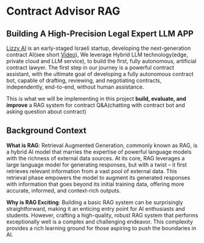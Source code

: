 # Contract Advisor RAG


## Building A High-Precision Legal Expert LLM APP

[Lizzy AI](http://lizzyai.com) is an early-staged Israeli startup, developing the next-generation contract AI(see short [Video](https://youtu.be/NFwmptDOsAc)), We leverage Hybrid LLM technology(edge, private cloud and LLM service), to build the first, fully autonomous, artificial contract lawyer. The first step in our journey is a powerful contract assistant, with the ultimate goal of developing a fully autonomous contract bot, capable of drafting, reviewing, and negotiating contracts, independently, end-to-end, without human assistance.

This is what we will be implementing in this project **build, evaluate, and improve** a RAG system for contract Q&A(chatting with contract bot and asking question about contract)

## Background Context

**What is RAG**: Retrieval Augmented Generation, commonly known as RAG, is a hybrid AI model that marries the expertise of powerful language models with the richness of external data sources. At its core, RAG leverages a large language model for generating responses, but with a twist – it first retrieves relevant information from a vast pool of external data. This retrieval phase empowers the model to augment its generated responses with information that goes beyond its initial training data, offering more accurate, informed, and context-rich outputs.

**Why is RAG Exciting**: Building a basic RAG system can be surprisingly straightforward, making it an enticing entry point for AI enthusiasts and students. However, crafting a high-quality, robust RAG system that performs exceptionally well is a complex and challenging endeavor. This complexity provides a rich learning ground for those aspiring to push the boundaries in AI.

